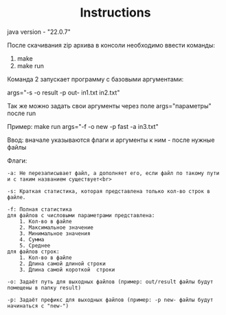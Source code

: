 <h1 align="center">Instructions</h1>

<p>java version - "22.0.7"</p>

<p>После скачивания zip архива в консоли необходимо ввести команды:</p>
<ol>
	<li>make</li>
	<li>make run</li>
</ol>
<p>Команда 2 запускает программу с базовыми аргументами:</p>
<p>args="-s -o result -p out- in1.txt in2.txt"</p>
<p>Так же можно задать свои аргументы через поле args="параметры" после run</p>
<p>Пример: make run args="-f -o new -p fast -a in3.txt"</p>

</p>Ввод: вначале указываются флаги и аргументы к ним - после нужные файлы</p>

</p>Флаги:</p>

	-a: Не перезаписывает файл, а дополняет его, если файл по такому пути и с таким названием существует<br>
 
	-s: Краткая статистика, которая представлена только кол-во строк в файле.

	-f: Полная статистика 
	для файлов с числовыми параметрами представлена:
		1. Кол-во в файле
		2. Максимальное значение
		3. Минимальное значения
		4. Сумма
		5. Среднее
	для файлов строк:
		1. Кол-во в файле
		2. Длина самой длиной строки
		3. Длина самой короткой	 строки

	-o: Задаёт путь для выходных файлов (пример: out/result файлы будут помещены в папку result)

	-p: Задаёт префикс для выходных файлов (пример: -p new- файлы будут начинаться с "new-")
